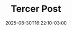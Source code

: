 ---
title: "Tercer Post"
date: 2025-08-30T16:22:10-03:00
draft: false
categories: []
tags: []
cover: ""
description: ""
---